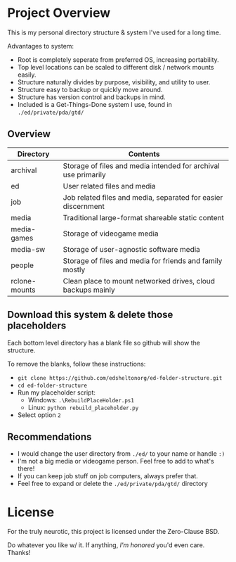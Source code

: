 # Project Overview

This is my personal directory structure & system I've used for a long time.

Advantages to system:
- Root is completely seperate from preferred OS, increasing portability.
- Top level locations can be scaled to different disk / network mounts easily.
- Structure naturally divides by purpose, visibility, and utility to user.
- Structure easy to backup or quickly move around.
- Structure has version control and backups in mind.
- Included is a Get-Things-Done system I use, found in `./ed/private/pda/gtd/`

## Overview

| Directory | Contents                                                     |
| ---------- | ------------------------------------------------------------ |
| archival | Storage of files and media intended for archival use primarily |
| ed | User related files and media |
| job   | Job related files and media, separated for easier discernment |
| media | Traditional large-format shareable static content |
| media-games | Storage of videogame media |
| media-sw | Storage of user-agnostic software media |
| people | Storage of files and media for friends and family mostly |
| rclone-mounts | Clean place to mount networked drives, cloud backups mainly |

## Download this system & delete those placeholders

Each bottom level directory has a blank file so github will show the structure.

To remove the blanks, follow these instructions:

- `git clone https://github.com/edsheltonorg/ed-folder-structure.git`
- `cd ed-folder-structure`
- Run my placeholder script:
    - Windows: `.\RebuildPlaceHolder.ps1`
    - Linux: `python rebuild_placeholder.py`
- Select option `2`

## Recommendations

- I would change the user directory from `./ed/` to your name or handle `:)`
- I'm not a big media or videogame person. Feel free to add to what's there!
- If you can keep job stuff on job computers, always prefer that.
- Feel free to expand or delete the `./ed/private/pda/gtd/` directory

# License

For the truly neurotic, this project is licensed under the Zero-Clause BSD.

Do whatever you like w/ it. If anything, *I'm honored* you'd even care. Thanks!
